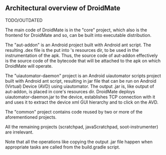 ## Architectural overview of DroidMate ##

TODO/OUTDATED 

The main code of DroidMate is in the "core" project, which also is the
frontend for DroidMate and so, can be built into executable distribution.

The "aut-addon" is an Android project built with Android ant script.
The resulting .dex file is the put into 's resources dir, to be used in the
instrumentation of the apk. Thus, the source code of aut-addon effectively is
the source code of the bytecode that will be attached to the apk on which
DroidMate will operate.

The "uiautomator-daemon" project is an Android uiautomator scripts project built
with Android ant script, resulting in jar file that can be run on Android
(Virtual) Device (AVD) using uiautomator. The output .jar is, like output
of aut-addon, is placed in core's resources dir. DroidMate deploys
uiautomator-daemon.jar to the device, establishes TCP connection with it and
uses it to extract the device xml GUI hierarchy and to click on the AVD.

The "common" project contains code reused by two or more of the aforementioned
projects.

All the remaining projects (scratchpad, javaScratchpad, soot-instrumenter) are
irrelevant.

Note that all the operations like copying the output .jar file happen when
appropriate tasks are called from the build.gradle script.
